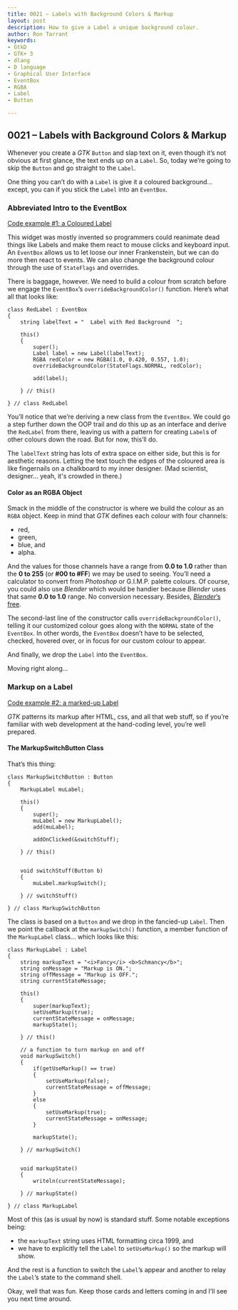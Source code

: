 ```yaml
---
title: 0021 – Labels with Background Colors & Markup
layout: post
description: How to give a Label a unique background colour.
author: Ron Tarrant
keywords:
- GtkD
- GTK+ 3
- dlang
- D language
- Graphical User Interface
- EventBox
- RGBA
- Label
- Button

---
```


## 0021 – Labels with Background Colors & Markup

Whenever you create a *GTK* `Button` and slap text on it, even though it’s not obvious at first glance, the text ends up on a `Label`. So, today we’re going to skip the `Button` and go straight to the `Label`.

One thing you can’t do with a `Label` is give it a coloured background… except, you can if you stick the `Label` into an `EventBox`.

### Abbreviated Intro to the EventBox

[Code example #1: a Coloured Label](https://github.com/rontarrant/gtkDcoding/blob/master/008_label/label_008_01_bg_color.d)

This widget was mostly invented so programmers could reanimate dead things like Labels and make them react to mouse clicks and keyboard input. An `EventBox` allows us to let loose our inner Frankenstein, but we can do more then react to events. We can also change the background colour through the use of `StateFlags` and overrides.

There is baggage, however. We need to build a colour from scratch before we engage the `EventBox`’s `overrideBackgroundColor()` function. Here’s what all that looks like:

	class RedLabel : EventBox
	{
		string labelText = "  Label with Red Background  ";
		
		this()
		{
			super();
			Label label = new Label(labelText);
			RGBA redColor = new RGBA(1.0, 0.420, 0.557, 1.0);
			overrideBackgroundColor(StateFlags.NORMAL, redColor);
			
			add(label);
			
		} // this()
		
	} // class RedLabel

You’ll notice that we’re deriving a new class from the `EventBox`. We could go a step further down the OOP trail and do this up as an interface and derive the `RedLabel` from there, leaving us with a pattern for creating `Label`s of other colours down the road. But for now, this’ll do.

The `labelText` string has lots of extra space on either side, but this is for aesthetic reasons. Letting the text touch the edges of the coloured area is like fingernails on a chalkboard to my inner designer. (Mad scientist, designer... yeah, it's crowded in there.)

#### Color as an RGBA Object

Smack in the middle of the constructor is where we build the colour as an `RGBA` object. Keep in mind that *GTK* defines each colour with four channels:

- red,
- green,
- blue, and
- alpha.

And the values for those channels have a range from **0.0 to 1.0** rather than the **0 to 255** (or **#00 to #FF**) we may be used to seeing. You’ll need a calculator to convert from *Photoshop* or G.I.M.P. palette colours. Of course, you could also use *Blender* which would be handier because *Blender* uses that same **0.0 to 1.0** range. No conversion necessary. Besides, [*Blender*’s free](https://www.blender.org/download/).

The second-last line of the constructor calls `overrideBackgroundColor()`, telling it our customized colour goes along with the `NORMAL` state of the `EventBox`. In other words, the `EventBox` doesn’t have to be selected, checked, hovered over, or in focus for our custom colour to appear.

And finally, we drop the `Label` into the `EventBox`.

Moving right along...

### Markup on a Label

[Code example #2: a marked-up Label](https://github.com/rontarrant/gtkDcoding/blob/master/008_label/label_008_02_markup.d)

*GTK* patterns its markup after HTML, css, and all that web stuff, so if you’re familiar with web development at the hand-coding level, you’re well prepared.

#### The MarkupSwitchButton Class

That’s this thing:

	class MarkupSwitchButton : Button
	{
		MarkupLabel muLabel;
		
		this()
		{
			super();
			muLabel = new MarkupLabel();
			add(muLabel);
			
			addOnClicked(&switchStuff);
	
		} // this()
	
	
		void switchStuff(Button b)
		{
			muLabel.markupSwitch();
			
		} // switchStuff()
		
	} // class MarkupSwitchButton

The class is based on a `Button` and we drop in the fancied-up `Label`. Then we point the callback at the `markupSwitch()` function, a member function of the `MarkupLabel` class… which looks like this:

	class MarkupLabel : Label
	{
		string markupText = "<i>Fancy</i> <b>Schmancy</b>";
		string onMessage = "Markup is ON.";
		string offMessage = "Markup is OFF.";
		string currentStateMessage;
		
		this()
		{
			super(markupText);
			setUseMarkup(true);
			currentStateMessage = onMessage;
			markupState();
			
		} // this()
		
		// a function to turn markup on and off
		void markupSwitch()
		{
			if(getUseMarkup() == true)
			{
				setUseMarkup(false);
				currentStateMessage = offMessage;
			}
			else
			{
				setUseMarkup(true);
				currentStateMessage = onMessage;
			}
	
			markupState();
	
		} // markupSwitch()
		
		
		void markupState()
		{
			writeln(currentStateMessage);
			
		} // markupState()
	
	} // class MarkupLabel

Most of this (as is usual by now) is standard stuff. Some notable exceptions being:

- the `markupText` string uses HTML formatting circa 1999, and
- we have to explicitly tell the `Label` to `setUseMarkup()` so the markup will show.

And the rest is a function to switch the `Label`’s appear and another to relay the `Label`’s state to the command shell.

Okay, well that was fun. Keep those cards and letters coming in and I’ll see you next time around.
